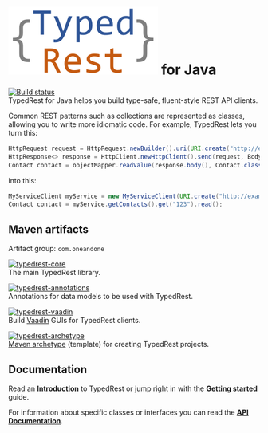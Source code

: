 # ![TypedRest](logo.svg) for Java

[![Build status](https://img.shields.io/appveyor/ci/TypedRest/TypedRest-Java.svg)](https://ci.appveyor.com/project/TypedRest/TypedRest-Java)  
TypedRest for Java helps you build type-safe, fluent-style REST API clients.

Common REST patterns such as collections are represented as classes, allowing you to write more idiomatic code. For example, TypedRest lets you turn this:

```java
HttpRequest request = HttpRequest.newBuilder().uri(URI.create("http://example.com/contacts/123")).build();
HttpResponse<> response = HttpClient.newHttpClient().send(request, BodyHandlers.ofString());
Contact contact = objectMapper.readValue(response.body(), Contact.class);
```

into this:

```java
MyServiceClient myService = new MyServiceClient(URI.create("http://example.com/"));
Contact contact = myService.getContacts().get("123").read();
```

## Maven artifacts

Artifact group: `com.oneandone`

[![typedrest-core](https://img.shields.io/maven-central/v/com.oneandone/typedrest-core.svg?label=typedrest-core)](https://mvnrepository.com/artifact/com.oneandone/typedrest-core)  
The main TypedRest library.

[![typedrest-annotations](https://img.shields.io/maven-central/v/com.oneandone/typedrest-annotations.svg?label=typedrest-annotations)](https://mvnrepository.com/artifact/com.oneandone/typedrest-annotations)  
Annotations for data models to be used with TypedRest.

[![typedrest-vaadin](https://img.shields.io/maven-central/v/com.oneandone/typedrest-vaadin.svg?label=typedrest-vaadin)](https://mvnrepository.com/artifact/com.oneandone/typedrest-vaadin)  
Build [Vaadin](https://vaadin.com/) GUIs for TypedRest clients.

[![typedrest-archetype](https://img.shields.io/maven-central/v/com.oneandone/typedrest-archetype.svg?label=typedrest-archetype)](https://mvnrepository.com/artifact/com.oneandone/typedrest-archetype)  
[Maven archetype](https://maven.apache.org/guides/introduction/introduction-to-archetypes.html) (template) for creating TypedRest projects.


## Documentation

Read an **[Introduction](https://typedrest.net/introduction/)** to TypedRest or jump right in with the **[Getting started](https://typedrest.net/getting-started/java/)** guide.

For information about specific classes or interfaces you can read the **[API Documentation](https://java.typedrest.net/)**.
